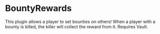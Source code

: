 # BountyRewards
This plugin allows a player to set bounties on others! When a player with a bounty is killed, the killer will collect the reward from it. Requires Vault.

